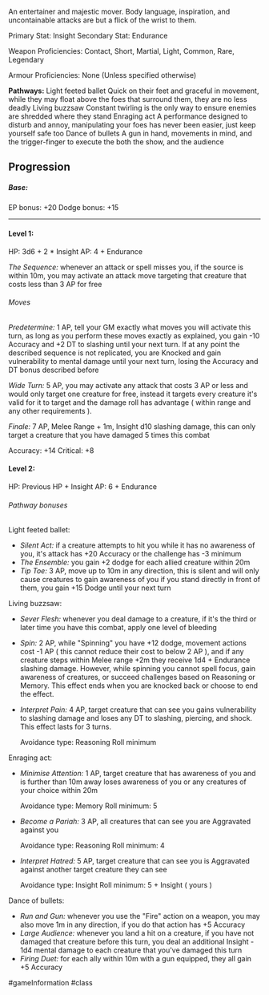 An entertainer and majestic mover. Body language, inspiration, and uncontainable attacks are but a flick of the wrist to them.

Primary Stat: Insight
Secondary Stat: Endurance

Weapon Proficiencies: Contact, Short, Martial, Light, Common, Rare, Legendary

Armour Proficiencies: None (Unless specified otherwise)

**Pathways:**
Light feeted ballet
	Quick on their feet and graceful in movement, while they may float above the foes that surround them, they are no less deadly
Living buzzsaw
	Constant twirling is the only way to ensure enemies are shredded where they stand
Enraging act
	A performance designed to disturb and annoy, manipulating your foes has never been easier, just keep yourself safe too
Dance of bullets
	A gun in hand, movements in mind, and the trigger-finger to execute the both the show, and the audience

## Progression

##### Base:
EP bonus: +20
Dodge bonus: +15

---
#### Level 1:

HP: 3d6 + 2 * Insight
AP: 4 + Endurance

*The Sequence:* whenever an attack or spell misses you, if the source is within 10m, you may activate an attack move targeting that creature that costs less than 3 AP for free
###### Moves
*Predetermine:* 1 AP, tell your GM exactly what moves you will activate this turn, as long as you perform these moves exactly as explained, you gain -10 Accuracy and +2 DT to slashing until your next turn. If at any point the described sequence is not replicated, you are Knocked and gain vulnerability to mental damage until your next turn, losing the Accuracy and DT bonus described before

*Wide Turn:* 5 AP, you may activate any attack that costs 3 AP or less and would only target one creature for free, instead it targets every creature it's valid for it to target and the damage roll has advantage ( within range and any other requirements ).

*Finale:* 7 AP, Melee Range + 1m, Insight d10 slashing damage, this can only target a creature that you have damaged 5 times this combat

Accuracy: +14
Critical: +8

#### Level 2:

HP: Previous HP + Insight
AP: 6 + Endurance

###### Pathway bonuses

Light feeted ballet: 
- *Silent Act:* if a creature attempts to hit you while it has no awareness of you, it's attack has +20 Accuracy or the challenge has -3 minimum
- *The Ensemble:* you gain +2 dodge for each allied creature within 20m
- *Tip Toe:* 3 AP, move up to 10m in any direction, this is silent and will only cause creatures to gain awareness of you if you stand directly in front of them, you gain +15 Dodge until your next turn

Living buzzsaw:
- *Sever Flesh:* whenever you deal damage to a creature, if it's the third or later time you have this combat, apply one level of bleeding
- *Spin:* 2 AP, while "Spinning" you have +12 dodge, movement actions cost -1 AP ( this cannot reduce their cost to below 2 AP ), and if any creature steps within Melee range +2m they receive 1d4 + Endurance slashing damage. However, while spinning you cannot spell focus, gain awareness of creatures, or succeed challenges based on Reasoning or Memory. This effect ends when you are knocked back or choose to end the effect.
- *Interpret Pain:* 4 AP, target creature that can see you gains vulnerability to slashing damage and loses any DT to slashing, piercing, and shock. This effect lasts for 3 turns.

  Avoidance type: Reasoning
  Roll minimum

Enraging act:
- *Minimise Attention:* 1 AP, target creature that has awareness of you and is further than 10m away loses awareness of you or any creatures of your choice within 20m

  Avoidance type: Memory
  Roll minimum: 5

- *Become a Pariah:* 3 AP, all creatures that can see you are Aggravated against you

  Avoidance type: Reasoning
  Roll minimum: 4

- *Interpret Hatred:* 5 AP, target creature that can see you is Aggravated against another target creature they can see

  Avoidance type: Insight
  Roll minimum: 5 + Insight ( yours )

Dance of bullets:
- *Run and Gun:* whenever you use the "Fire" action on a weapon, you may also move 1m in any direction, if you do that action has +5 Accuracy
- *Large Audience:* whenever you land a hit on a creature, if you have not damaged that creature before this turn, you deal an additional Insight - 1d4 mental damage to each creature that you've damaged this turn
- *Firing Duet:* for each ally within 10m with a gun equipped, they all gain +5 Accuracy

#gameInformation #class